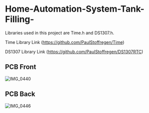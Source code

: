 # Home-Automation-System-Tank-Filling-

Libraries used in this project are Time.h and DS1307.h.

Time Library    Link (https://github.com/PaulStoffregen/Time)

DS1307 Library  Link (https://github.com/PaulStoffregen/DS1307RTC)

## PCB Front
![IMG_0440](https://github.com/user-attachments/assets/0f639a8b-d13c-4009-9a93-e9c74eac92e7)

## PCB Back
![IMG_0446](https://github.com/user-attachments/assets/c77a4540-261e-4041-82cb-29fd31cc8d45)

